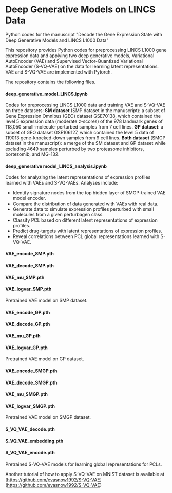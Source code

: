 # Deep Generative Models on LINCS Data
Python codes for the manuscript "Decode the Gene Expression State with Deep Generative Models and LINCS L1000 Data"

This repository provides Python codes for preprocessing LINCS L1000 gene expression data and applying two deep generative models, Variational AutoEncoder (VAE) and Supervised Vector-Quantized Variational AutoEncoder (S-VQ-VAE) on the data for learning latent representations.
VAE and S-VQ-VAE are implemented with Pytorch.

The repository contains the following files.

#### deep_generative_model_LINCS.ipynb
Codes for preprocessing LINCS L1000 data and training VAE and S-VQ-VAE on three datasets:
**SM dataset** (SMP dataset in the manuscript): a subset of Gene Expression Omnibus (GEO) dataset GSE70138, which contained the level 5 expression data (moderate z-scores) of the 978 landmark genes of 118,050 small-molecule-perturbed samples from 7 cell lines.
**GP dataset**: a subset of GEO dataset GSE106127, which contained the level 5 data of 119013 gene-knocked-down samples from 9 cell lines.
**Both dataset** (SMGP dataset in the manuscript): a merge of the SM dataset and GP dataset while excluding 4649 samples perturbed by two proteasome inhibitors, bortezomib, and MG-132.

#### deep_generative model_LINCS_analysis.ipynb
Codes for analyzing the latent representations of expression profiles learned with VAEs and S-VQ-VAEs. Analyses include:
* Identify signature nodes from the top hidden layer of SMGP-trained VAE model encoder.
* Compare the distribution of data generated with VAEs with real data.
* Generate data to simulate expression profiles perturbed with small molecules from a given perturbagen class.
* Classify PCL based on different latent representations of expression profiles.
* Predict drug-targets with latent representations of expression profiles.
* Reveal correlations between PCL global representations learned with S-VQ-VAE.

#### VAE_encode_SMP.pth
#### VAE_decode_SMP.pth
#### VAE_mu_SMP.pth
#### VAE_logvar_SMP.pth
Pretrained VAE model on SMP dataset.


#### VAE_encode_GP.pth
#### VAE_decode_GP.pth
#### VAE_mu_GP.pth
#### VAE_logvar_GP.pth
Pretrained VAE model on GP dataset.


#### VAE_encode_SMGP.pth
#### VAE_decode_SMGP.pth
#### VAE_mu_SMGP.pth
#### VAE_logvar_SMGP.pth
Pretrained VAE model on SMGP dataset.


#### S_VQ_VAE_decode.pth
#### S_VQ_VAE_embedding.pth
#### S_VQ_VAE_encode.pth
Pretrained S-VQ-VAE models for learning global representations for PCLs.


Another tutorial of how to apply S-VQ-VAE on MNIST dataset is available at [https://github.com/evasnow1992/S-VQ-VAE] (https://github.com/evasnow1992/S-VQ-VAE)
